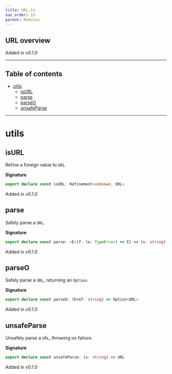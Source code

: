 ```yaml
---
title: URL.ts
nav_order: 13
parent: Modules
---
```


## URL overview

Added in v0.1.0

---

<h2 class="text-delta">Table of contents</h2>

- [utils](#utils)
  - [isURL](#isurl)
  - [parse](#parse)
  - [parseO](#parseo)
  - [unsafeParse](#unsafeparse)

---

# utils

## isURL

Refine a foreign value to `URL`.

**Signature**

```ts
export declare const isURL: Refinement<unknown, URL>
```

Added in v0.1.0

## parse

Safely parse a `URL`.

**Signature**

```ts
export declare const parse: <E>(f: (e: TypeError) => E) => (x: string) => Either<E, URL>
```

Added in v0.1.0

## parseO

Safely parse a `URL`, returning an `Option`.

**Signature**

```ts
export declare const parseO: (href: string) => Option<URL>
```

Added in v0.1.0

## unsafeParse

Unsafely parse a `URL`, throwing on failure.

**Signature**

```ts
export declare const unsafeParse: (x: string) => URL
```

Added in v0.1.0
